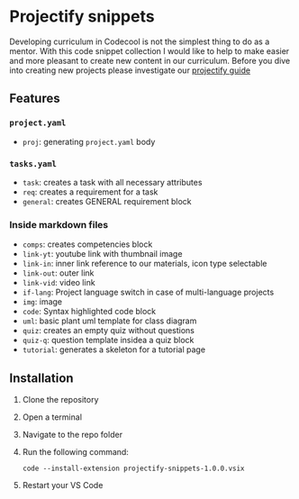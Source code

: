 # Projectify snippets

Developing curriculum in Codecool is not the simplest thing to do as a mentor.
With this code snippet collection I would like to help to make easier and more pleasant to create new content in our curriculum.
Before you dive into creating new projects please investigate our [projectify guide](https://codecool.atlassian.net/wiki/spaces/WOR/pages/982450199/Guide+How+to+create+projects+in+the+curriculum+Projectify)

## Features

### `project.yaml`

* `proj`: generating `project.yaml` body

### `tasks.yaml`

* `task`: creates a task with all necessary attributes
* `req`: creates a requirement for a task
* `general`: creates GENERAL requirement block

### Inside markdown files

* `comps`: creates competencies block
* `link-yt`: youtube link with thumbnail image
* `link-in`: inner link reference to our materials, icon type selectable
* `link-out`: outer link
* `link-vid`: video link
* `if-lang`: Project language switch in case of multi-language projects
* `img`: image
* `code`: Syntax highlighted code block
* `uml`: basic plant uml template for class diagram
* `quiz`: creates an empty quiz without questions
* `quiz-q`: question template insidea a quiz block
* `tutorial`: generates a skeleton for a tutorial page

## Installation

1. Clone the repository
2. Open a terminal
3. Navigate to the repo folder
4. Run the following command:

    `code --install-extension projectify-snippets-1.0.0.vsix`

5. Restart your VS Code
